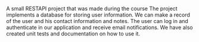 A small RESTAPI project that was made during the course
The project implements a database for storing user information. We can make a record of the user and his contact information and notes. The user can log in and authenticate in our application and receive email notifications. 
We have also created unit tests and documentation on how to use it.
